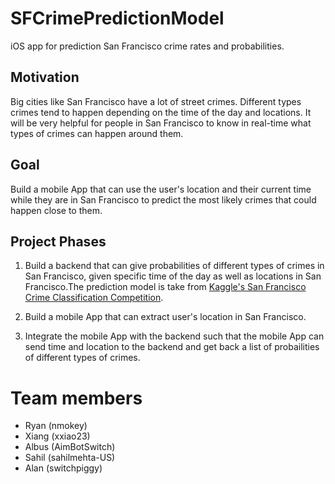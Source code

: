 # SFCrimePredictionModel
iOS app for prediction San Francisco crime rates and probabilities.

## Motivation

Big cities like San Francisco have a lot of street crimes. Different types crimes tend to happen depending on the time of the day and locations. It will be very helpful for people in San Francisco to know in real-time what types of crimes can happen around them.

## Goal

Build a mobile App that can use the user's location and their current time while they are in San Francisco to predict the most likely crimes that could happen close to them.

## Project Phases

1. Build a backend that can give probabilities of different types of crimes in San Francisco, given specific time of the day as well as locations in San Francisco.The prediction model is take from [Kaggle's San Francisco Crime Classification Competition](https://www.kaggle.com/c/sf-crime/code). 

2. Build a mobile App that can extract user's location in San Francisco.

3. Integrate the mobile App with the backend such that the mobile App can send time and location to the backend and get back a list of probailities of different types of crimes.

# Team members
- Ryan (nmokey)
- Xiang (xxiao23)
- Albus (AimBotSwitch)
- Sahil (sahilmehta-US)
- Alan (switchpiggy)
